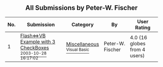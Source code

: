﻿<div align="center">

## All Submissions by Peter\-W\. Fischer

</div>

No.  | Submission | Category | By   | User Rating
---- | ---------- | -------- | ---- | -----------
1 | [Flash\<=\>VB Example with 3 CheckBoxes<br /><sup>2003-10-28 16:17:02</sup>](https://github.com/Planet-Source-Code/peter-w-fischer-flash-vb-example-with-3-checkboxes__1-49491) | [Miscellaneous<br /><sup>Visual Basic</sup>](../ByCategory/miscellaneous__1-1.md) | Peter\-W\. Fischer | 4.0 (16 globes from 4 users)
